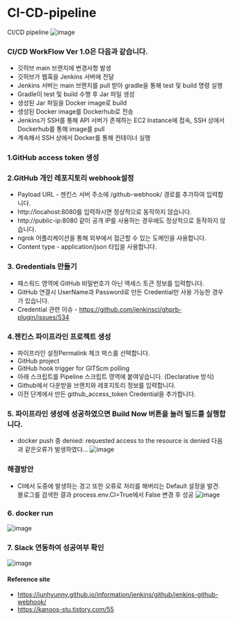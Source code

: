 # CI-CD-pipeline
CI/CD pipeline 
![image](https://user-images.githubusercontent.com/79193811/210244664-0ae8f217-7be6-4fd7-a1d6-296ab1cfc779.png)


### CI/CD WorkFlow Ver 1.0은 다음과 같습니다.

* 깃허브 main 브랜치에 변경사항 발생
* 깃허브가 웹훅을 Jenkins 서버에 전달
* Jenkins 서버는 main 브랜치를 pull 받아 gradle을 통해 test 및 build 명령 실행
* Gradle이 test 및 build 수행 후 Jar 파일 생성
* 생성된 Jar 파일을 Docker image로 build
* 생성된 Docker image를 Dockerhub로 전송
* Jenkins가 SSH를 통해 API 서버가 존재하는 EC2 Instance에 접속, SSH 상에서 Dockerhub를 통해 image를 pull
* 계속해서 SSH 상에서 Docker를 통해 컨테이너 실행


### 1.GitHub access token 생성



### 2.GitHub 개인 레포지토리 webhook설정

* Payload URL - 젠킨스 서버 주소에 /github-webhook/ 경로를 추가하여 입력합니다.
* http://locahost:8080를 입력하시면 정상적으로 동작하지 않습니다.
* http://public-ip:8080 같이 공개 IP를 사용하는 경우에도 정상적으로 동작하지 않습니다.
* ngrok 어플리케이션을 통해 외부에서 접근할 수 있는 도메인을 사용합니다.
* Content type - application/json 타입을 사용합니다.

### 3. Gredentials 만들기

* 패스워드 영역에 GitHub 비밀번호가 아닌 액세스 토큰 정보를 입력합니다.
* GitHub 연결시 UserName과 Password로 만든 Credential만 사용 가능한 경우가 있습니다.
* Credential 관련 이슈 - https://github.com/jenkinsci/ghprb-plugin/issues/534


### 4.젠킨스 파이프라인 프로젝트 생성

* 파이프라인 설정Permalink 체크 박스를 선택합니다.
* GitHub project
* GitHub hook trigger for GITScm polling
* 아래 스크립트를 Pipeline 스크립트 영역에 붙여넣습니다. (Declarative 방식)
* Github에서 다운받을 브랜치와 레포지토리 정보를 입력합니다.
* 이전 단계에서 만든 github_access_token Credential을 추가합니다.

### 5. 파이프라인 생성에 성공하였으면 Build Now 버튼을 눌러 빌드를 실행합니다.

* docker push 중 denied: requested access to the resource is denied 다음과 같은오류가 발생하였다...
![image](https://user-images.githubusercontent.com/79193811/203500409-0bdedfdf-3cbc-4d48-837d-fcfe8b9ca035.png)

### 해결방안
* CI에서 도중에 발생하는 경고 또한 오류로 처리를 해버리는 Default 설정을 발견. 블로그를 검색한 결과 process.env.CI=True에서 False 변경 후 성공
![image](https://user-images.githubusercontent.com/79193811/203733032-69d1058e-fb79-4f32-a05f-62de6f606aa2.png)

### 6. docker run

![image](https://user-images.githubusercontent.com/79193811/211968813-5a54fd5d-1302-4d2a-89b2-b6078234d3f4.png)


### 7. Slack 연동하여 성공여부 확인

![image](https://user-images.githubusercontent.com/79193811/211968867-397d3785-6dda-4a78-890b-56a5a55e758f.png)



#### Reference site

* https://junhyunny.github.io/information/jenkins/github/jenkins-github-webhook/
* https://kanoos-stu.tistory.com/55

